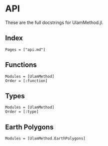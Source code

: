 # API

These are the full docstrings for UlamMethod.jl.

## Index
```@index
Pages = ["api.md"]
```

## Functions
```@autodocs
Modules = [UlamMethod]
Order = [:function]
``` 

## Types
```@autodocs
Modules = [UlamMethod]
Order = [:type]
``` 

## Earth Polygons
```@autodocs
Modules = [UlamMethod.EarthPolygons]
``` 